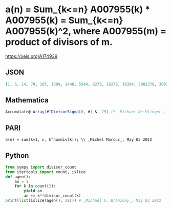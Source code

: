 # a\(n\) \= Sum\_\{k<\=n\} A007955\(k\) \* A007955\(k\) \= Sum\_\{k<\=n\} A007955\(k\)^2, where A007955\(m\) \= product of divisors of m\.
https://oeis.org/A174939
## JSON
```JSON
[1, 5, 14, 78, 103, 1399, 1448, 5544, 6273, 16273, 16394, 3002378, 3002547, 3040963, 3091588, 4140164, 4140453, 38152677, 38153038, 102153038, 102347519, 102581775, 102582304, 110177896480, 110177912105, 110178369081, 110178900522, 110660790826, 110660791667]
```
## Mathematica
```Mathematica
Accumulate@ Array[#^DivisorSigma[0, #] &, 29] (* _Michael De Vlieger_, May 03 2022 *)
```
## PARI
```PARI
a(n) = sum(k=1, n, k^numdiv(k)); \\ _Michel Marcus_, May 03 2022
```
## Python
```Python
from sympy import divisor_count
from itertools import count, islice
def agen():
    an = 1
    for k in count(2):
        yield an
        an += k**divisor_count(k)
print(list(islice(agen(), 29))) # _Michael S. Branicky_, May 03 2022
```
